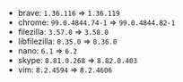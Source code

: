 - brave: `1.36.116` => `1.36.119`
- chrome: `99.0.4844.74-1` => `99.0.4844.82-1`
- filezilla: `3.57.0` => `3.58.0`
- libfilezilla: `0.35.0` => `0.36.0`
- nano: `6.1` => `6.2`
- skype: `8.81.0.268` => `8.82.0.403`
- vim: `8.2.4594` => `8.2.4606`
